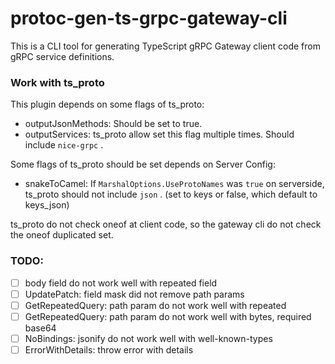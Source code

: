 # protoc-gen-ts-grpc-gateway-cli

This is a CLI tool for generating TypeScript gRPC Gateway client code from gRPC service definitions.

### Work with ts_proto

This plugin depends on some flags of ts_proto:

- outputJsonMethods: Should be set to true.
- outputServices: ts_proto allow set this flag multiple times. Should include `nice-grpc` .

Some flags of ts_proto should be set depends on Server Config:

- snakeToCamel: If `MarshalOptions.UseProtoNames` was `true` on serverside, ts_proto should not include `json` . (set to keys or false, which default to keys_json)

ts_proto do not check oneof at client code, so the gateway cli do not check the oneof duplicated set.

### TODO: 

- [ ] body field do not work well with repeated field
- [ ] UpdatePatch: field mask did not remove path params
- [ ] GetRepeatedQuery: path param do not work well with repeated
- [ ] GetRepeatedQuery: path param do not work well with bytes, required base64
- [ ] NoBindings: jsonify do not work well with well-known-types
- [ ] ErrorWithDetails: throw error with details
